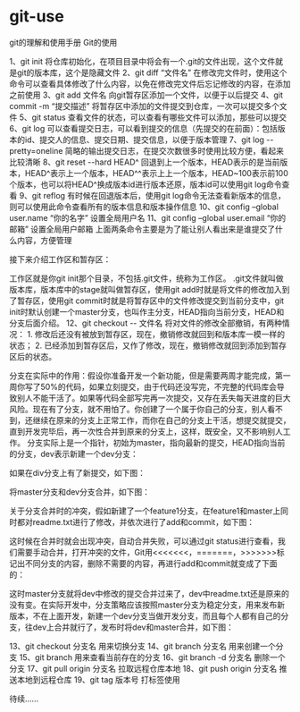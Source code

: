# git-use
git的理解和使用手册
Git的使用

1、git init    将仓库初始化，在项目目录中将会有一个.git的文件出现，这个文件就是git的版本库，这个是隐藏文件
2、git diff “文件名”   在修改完文件时，使用这个命令可以查看具体修改了什么内容，以免在修改完文件后忘记修改的内容，在添加之前使用
3、git add 文件名   向git暂存区添加一个文件，以便于以后提交
4、git commit -m “提交描述”   将暂存区中添加的文件提交到仓库，一次可以提交多个文件
5、git status    查看文件的状态，可以查看有哪些文件可以添加，那些可以提交
6、git log   可以查看提交日志，可以看到提交的信息（先提交的在前面）：包括版本的id、提交人的信息、提交日期、提交信息，以便于版本管理
7、git log --pretty=oneline   简略的输出提交日志，在提交次数很多时使用比较方便，看起来比较清晰
8、git reset --hard HEAD^    回退到上一个版本，HEAD表示的是当前版本，HEAD^表示上一个版本，HEAD^^表示上上一个版本，HEAD~100表示前100个版本，也可以将HEAD^换成版本id进行版本还原，版本id可以使用git log命令查看
9、git reflog    有时候在回退版本后，使用git log命令无法查看新版本的信息，则可以使用此命令查看所有的版本信息和版本操作信息
10、git config –global user.name “你的名字”  设置全局用户名
11、git config –global user.email “你的邮箱”   设置全局用户邮箱
上面两条命令主要是为了能让别人看出来是谁提交了什么内容，方便管理

接下来介绍工作区和暂存区：
 
工作区就是你git init那个目录，不包括.git文件，统称为工作区。
.git文件就叫做版本库，版本库中的stage就叫做暂存区，使用git add时就是将文件的修改加入到了暂存区，使用git commit时就是将暂存区中的文件修改提交到当前分支中，git init时默认创建一个master分支，也叫作主分支，HEAD指向当前分支，HEAD和分支后面介绍。
12、git checkout -- 文件名     将对文件的修改全部撤销，有两种情况：
          1. 修改后还没有被放到暂存区，现在，撤销修改就回到和版本库一模一样的状态；
            2. 已经添加到暂存区后，又作了修改，现在，撤销修改就回到添加到暂存区后的状态。

分支在实际中的作用：假设你准备开发一个新功能，但是需要两周才能完成，第一周你写了50%的代码，如果立刻提交，由于代码还没写完，不完整的代码库会导致别人不能干活了。如果等代码全部写完再一次提交，又存在丢失每天进度的巨大风险。现在有了分支，就不用怕了。你创建了一个属于你自己的分支，别人看不到，还继续在原来的分支上正常工作，而你在自己的分支上干活，想提交就提交，直到开发完毕后，再一次性合并到原来的分支上，这样，既安全，又不影响别人工作。
分支实际上是一个指针，初始为master，指向最新的提交，HEAD指向当前的分支，dev表示新建一个dev分支：
 
如果在div分支上有了新提交，如下图：
 
将master分支和dev分支合并，如下图：
 
关于分支合并时的冲突，假如新建了一个feature1分支，在feature1和master上同时都对readme.txt进行了修改，并依次进行了add和commit，如下图：
 
这时候在合并时就会出现冲突，自动合并失败，可以通过git status进行查看，我们需要手动合并，打开冲突的文件，Git用<<<<<<<，=======，>>>>>>>标记出不同分支的内容，删除不需要的内容，再进行add和commit就变成了下面的：
 
这时master分支就将dev中修改的提交合并过来了，dev中readme.txt还是原来的没有变。在实际开发中，分支策略应该按照master分支为稳定分支，用来发布新版本，不在上面开发，新建一个dev分支当做开发分支，而且每个人都有自己的分支，往dev上合并就行了，发布时将dev和master合并，如下图：
 
13、git checkout 分支名   用来切换分支
14、git branch 分支名   用来创建一个分支
15、git branch   用来查看当前存在的分支
16、git branch -d 分支名   删除一个分支
17、git pull origin 分支名   拉取远程仓库本地
18、git push origin 分支名   推送本地到远程仓库
19、git tag 版本号   打标签使用


待续……

